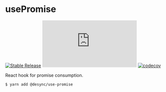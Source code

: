 # usePromise

[![Stable Release](https://img.shields.io/npm/v/@desync/use-promise.svg)](https://npm.im/@desync/use-promise) [![gzip size](https://img.badgesize.io/https://unpkg.com/@desync/use-promise@latest/dist/use-promise.umd.production.min.js?compression=gzip)](https://unpkg.com/@desync/use-promise@latest/dist/use-promise.umd.production.min.js) [![codecov](https://codecov.io/gh/belgattitude/desync/branch/master/graph/badge.svg?flag=usePromise)](https://codecov.io/gh/belgattitude/desync)

React hook for promise consumption.

```
$ yarn add @desync/use-promise
```
